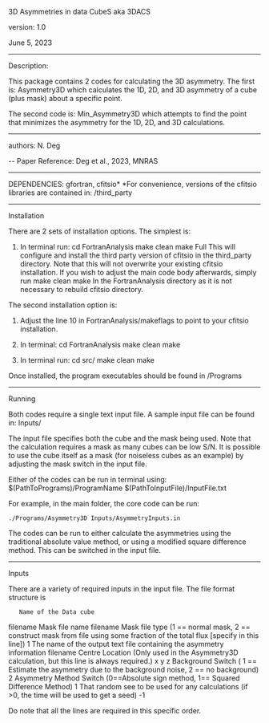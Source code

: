 3D Asymmetries in data CubeS
aka 3DACS

version: 1.0

June 5, 2023

----
Description:

This package contains 2 codes for calculating the 3D asymmetry.  The first is:
Asymmetry3D
which calculates the 1D, 2D, and 3D asymmetry of a cube (plus mask) about a specific point.

The second code is:
Min_Asymmetry3D
which attempts to find the point that minimizes the asymmetry for the 1D, 2D, and 3D calculations.    

----
authors: N. Deg

--
Paper Reference:
Deg et al., 2023, MNRAS


-----

DEPENDENCIES:
gfortran, cfitsio*
*For convenience, versions of the cfitsio libraries are contained in:
/third_party

-----
Installation

There are 2 sets of installation options.  The simplest is:
1) In terminal run:
    cd FortranAnalysis
    make clean
    make Full
This will configure and install the third party version of cfitsio in the third_party directory.  Note that this will not overwrite your existing cfitsio installation.  If you wish to adjust the main code body afterwards, simply run 
    make clean
    make
In the FortranAnalysis directory as it is not necessary to rebuild cfitsio directory.

The second installation option is:
1) Adjust the line 10 in FortranAnalysis/makeflags to point to your cfitsio installation.
2) In terminal:
    cd FortranAnalysis
    make clean
    make
    
    
2) In terminal run:
    cd src/
    make clean
    make 

Once installed, the program executables should be found in /Programs
    
----
Running

Both codes require a single text input file.  A sample input file can be found in:
Inputs/

The input file specifies both the cube and the mask being used.  Note that the calculation requires a mask as many cubes can be low S/N.  It is possible to use the cube itself as a mask (for noiseless cubes as an example) by adjusting the mask switch in the input file.

Either of the codes can be run in terminal using:
$(PathToPrograms)/ProgramName $(PathToInputFile)/InputFile.txt

For example, in the main folder, the core code can be run:

    ./Programs/Asymmetry3D Inputs/AsymmetryInputs.in 

The codes can be run to either calculate the asymmetries using the traditional absolute value method, or using a modified square difference method.  This can be switched in the input file.

---
Inputs

There are a variety of required inputs in the input file.  The file format structure is


       Name of the Data cube
filename
    Mask file name
filename
    Mask file type (1 == normal mask, 2 == construct mask from file using some fraction of the total flux [specify in this line])
1
    The name of the output text file containing the asymmetry information
filename
    Centre Location (Only used in the Asymmetry3D calculation, but this line is always required.)
x   y   z
    Background Switch ( 1 == Estimate the asymmetry due to the background noise, 2 == no background)
2
    Asymmetry Method Switch (0==Absolute sign method, 1== Squared Difference Method)
1
    That random see to be used for any calculations (if >0, the time will be used to get a seed)
-1


Do note that all the lines are required in this specific order.



